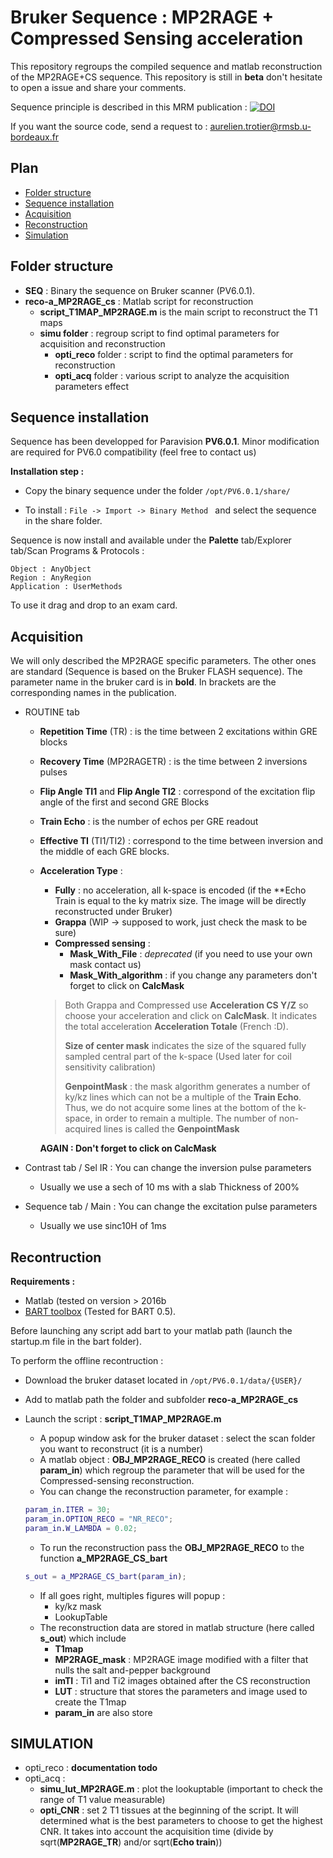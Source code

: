 # Bruker Sequence : MP2RAGE + Compressed Sensing acceleration

This repository regroups the compiled sequence and matlab reconstruction of the MP2RAGE+CS sequence. This repository is still in **beta** don't hesitate to open a issue and share your comments.

Sequence principle is described in this MRM publication :  [![DOI](https://zenodo.org/badge/DOI/10.1002/mrm.27438.svg)](https://doi.org/10.1002/mrm.27438)

If you want the source code, send a request to : <aurelien.trotier@rmsb.u-bordeaux.fr>



## Plan

* [Folder structure](#Folder-structure)
* [Sequence installation](#Sequence-installation)
* [Acquisition](#Acquisition)
* [Reconstruction](#Reconstruction)
* [Simulation](#Simulation)

## Folder structure

* **SEQ** : Binary the sequence on Bruker scanner (PV6.0.1).
* **reco-a_MP2RAGE_cs** : Matlab script for reconstruction
  * **script_T1MAP_MP2RAGE.m** is the main script to reconstruct the T1 maps
  * **simu folder** : regroup script to find optimal parameters for acquisition and reconstruction
    * **opti_reco** folder : script to find the optimal parameters for reconstruction
    * **opti_acq** folder : various script to analyze the acquisition parameters effect


## Sequence installation

Sequence has been developped for Paravision **PV6.0.1**. Minor modification are required for PV6.0 compatibility (feel free to contact us)

**Installation step :**

* Copy the binary sequence under the folder
  `/opt/PV6.0.1/share/`

* To install : `File -> Import -> Binary Method ` and select the sequence in the share folder.


Sequence is now install and available under the **Palette** tab/Explorer tab/Scan Programs & Protocols :

```
Object : AnyObject
Region : AnyRegion
Application : UserMethods
```

To use it drag and drop to an exam card.

## Acquisition

We will only described the MP2RAGE specific parameters. The other ones are standard (Sequence is based on the Bruker FLASH sequence). The parameter name in the bruker card is in **bold**. In brackets are the corresponding names in the publication.

* ROUTINE tab

  * **Repetition Time** (TR) : is the time between 2 excitations within GRE blocks

  * **Recovery Time** (MP2RAGETR) : is the time between 2 inversions pulses

  * **Flip Angle TI1** and **Flip Angle TI2** : correspond of the excitation flip angle of the first and second GRE Blocks

  * **Train Echo**  : is the number of echos per GRE readout

  * **Effective TI** (TI1/TI2) : correspond to the time between inversion and the middle of each GRE blocks.

  * **Acceleration Type** :

    * **Fully** : no acceleration, all k-space is encoded (if the **Echo Train is equal to the ky matrix size. The image will be directly reconstructed under Bruker)
    * **Grappa** (WIP -> supposed to work, just check the mask to be sure)
    * **Compressed sensing** :
      * **Mask_With_File** : *deprecated* (if you need to use your own mask contact us)
      * **Mask_With_algorithm** : if you change any parameters don't forget to click on **CalcMask**

    > Both Grappa and Compressed use **Acceleration CS Y/Z** so choose your acceleration and click on **CalcMask**. It indicates the total acceleration **Acceleration Totale** (French :D).
    >
    > **Size of center mask** indicates the size of the squared fully sampled central part of the k-space (Used later for coil sensitivity calibration)
    >
    > **GenpointMask** : the mask algorithm generates a number of ky/kz lines which can not be a multiple of the **Train Echo**. Thus, we do not acquire some lines at the bottom of the k-space, in order to remain a multiple. The number of non-acquired lines is called the **GenpointMask**

    **AGAIN : Don't forget to click on CalcMask**

* Contrast tab / Sel IR : You can change the inversion pulse parameters

  * Usually we use a sech of 10 ms with a slab Thickness of 200%

* Sequence tab / Main : You can change the excitation pulse parameters

  * Usually we use sinc10H of 1ms



## Recontruction

**Requirements :**

* Matlab (tested on version > 2016b
* [BART toolbox](https://mrirecon.github.io/bart/) (Tested for BART 0.5).

Before launching any script add bart to your matlab path (launch the startup.m file in the bart folder).

To perform the offline recontruction :

* Download the bruker dataset located in `/opt/PV6.0.1/data/{USER}/`

* Add to matlab path the folder and subfolder  **reco-a_MP2RAGE_cs**

* Launch the script : **script_T1MAP_MP2RAGE.m**

  * A popup window ask for the bruker dataset : select the scan folder you want to reconstruct (it is a number)
  * A matlab object : **OBJ_MP2RAGE_RECO** is created (here called **param_in**) which regroup the parameter that will be used for the Compressed-sensing reconstruction.
  * You can change the reconstruction parameter, for example :

  ```matlab
  param_in.ITER = 30;
  param_in.OPTION_RECO = "NR_RECO";
  param_in.W_LAMBDA = 0.02;
  ```

  * To run the reconstruction pass the **OBJ_MP2RAGE_RECO** to the function **a_MP2RAGE_CS_bart**

  ```matlab
  s_out = a_MP2RAGE_CS_bart(param_in);
  ```

  * If all goes right, multiples figures will popup :
    * ky/kz mask
    * LookupTable
  * The reconstruction data are stored in matlab structure (here called **s_out**) which include
    * **T1map**
    * **MP2RAGE_mask** : MP2RAGE image modified with a filter that nulls the salt and-pepper background
    * **imTI** : Ti1 and Ti2 images obtained after the CS reconstruction
    * **LUT** : structure that stores the parameters and image used to create the T1map
    * **param_in** are also store

## SIMULATION

* opti_reco : **documentation todo**
* opti_acq :
  * **simu_lut_MP2RAGE.m** : plot the lookuptable (important to check the range of T1 value measurable)
  * **opti_CNR** : set 2 T1 tissues at the beginning of the script. It will determined what is the best parameters to choose to get the highest CNR. It takes into account the acquisition time (divide by sqrt(**MP2RAGE_TR**) and/or sqrt(**Echo train**))
